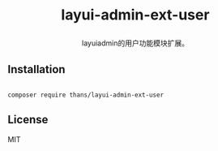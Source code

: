 
<h1><p align="center">layui-admin-ext-user</p></h1>
<p align="center"> layuiadmin的用户功能模块扩展。</p>

<p align="center">
</p>

## Installation
```

composer require thans/layui-admin-ext-user

```

## License

MIT
